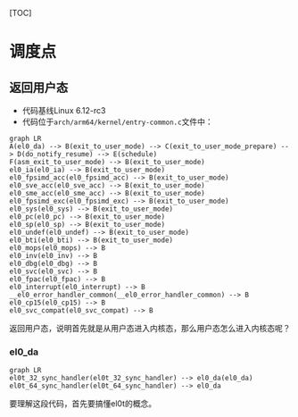 [TOC]

# 调度点

## 返回用户态

- 代码基线Linux 6.12-rc3
- 代码位于```arch/arm64/kernel/entry-common.c```文件中：

```mermaid
graph LR
A(el0_da) --> B(exit_to_user_mode) --> C(exit_to_user_mode_prepare) --> D(do_notify_resume) --> E(schedule)
F(asm_exit_to_user_mode) --> B(exit_to_user_mode)
el0_ia(el0_ia) --> B(exit_to_user_mode)
el0_fpsimd_acc(el0_fpsimd_acc) --> B(exit_to_user_mode)
el0_sve_acc(el0_sve_acc) --> B(exit_to_user_mode)
el0_sme_acc(el0_sme_acc) --> B(exit_to_user_mode)
el0_fpsimd_exc(el0_fpsimd_exc) --> B(exit_to_user_mode)
el0_sys(el0_sys) --> B(exit_to_user_mode)
el0_pc(el0_pc) --> B(exit_to_user_mode)
el0_sp(el0_sp) --> B(exit_to_user_mode)
el0_undef(el0_undef) --> B(exit_to_user_mode)
el0_bti(el0_bti) --> B(exit_to_user_mode)
el0_mops(el0_mops) --> B
el0_inv(el0_inv) --> B
el0_dbg(el0_dbg) --> B
el0_svc(el0_svc) --> B
el0_fpac(el0_fpac) --> B
el0_interrupt(el0_interrupt) --> B
__el0_error_handler_common(__el0_error_handler_common) --> B
el0_cp15(el0_cp15) --> B
el0_svc_compat(el0_svc_compat) --> B
```

返回用户态，说明首先就是从用户态进入内核态，那么用户态怎么进入内核态呢？

### el0_da

```mermaid
graph LR
el0t_32_sync_handler(el0t_32_sync_handler) --> el0_da(el0_da)
el0t_64_sync_handler(el0t_64_sync_handler) --> el0_da
```

要理解这段代码，首先要搞懂el0t的概念。
